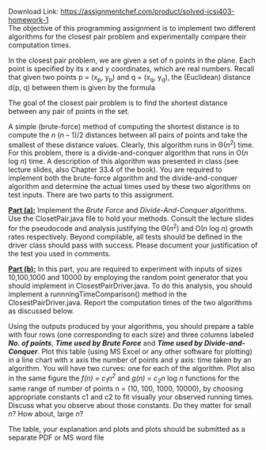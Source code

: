 Download Link: https://assignmentchef.com/product/solved-icsi403-homework-1
<br>
The objective of this programming assignment is to implement two different algorithms for the closest pair problem and experimentally compare their computation times.




In the closest pair problem, we are given a set of n points in the plane. Each point is specified by its x and y coordinates, which are real numbers. Recall that given two points p = (x<sub>p</sub>, y<sub>p</sub>) and q = (x<sub>q</sub>, y<sub>q</sub>), the (Euclidean) distance d(p, q) between them is given by the formula




The goal of the closest pair problem is to find the shortest distance between any pair of points in the set.




A simple (brute-force) method of computing the shortest distance is to compute the <em>n </em>(<em>n</em> – 1)/2 distances between all pairs of points and take the smallest of these distance values. Clearly, this algorithm runs in Θ(<em>n</em><sup>2</sup>) time. For this problem, there is a divide-and-conquer algorithm that runs in O(<em>n</em> log <em>n</em>) time. A description of this algorithm was presented in class (see lecture slides, also Chapter 33.4 of the book). You are required to implement both the brute-force algorithm and the divide-and-conquer algorithm and determine the actual times used by these two algorithms on test inputs. There are two parts to this assignment.




<strong><u>Part (a):</u></strong> Implement the <em>Brute Force</em> and <em>Divide-And-Conquer</em> algorithms. Use the ClosetPair.java file to hold your methods. Consult the lecture slides for the pseudocode and analysis justifying the Θ(<em>n</em><sup>2</sup>) and O(<em>n</em> log <em>n</em>) growth rates respectively. Beyond compilable, all tests should be defined in the driver class should pass with success. Please document your justification of the test you used in comments.




<strong><u>Part (b):</u></strong> In this part, you are required to experiment with inputs of sizes 10,100,1000 and 10000 by employing the random point generator that you should implement in ClosestPairDriver.java. To do this analysis, you should implement a runnningTimeComparison() method in the ClosestPairDriver.java. Report the computation times of the two algorithms as discussed below.




Using the outputs produced by your algorithms, you should prepare a table with four rows (one corresponding to each size) and three columns labeled <strong><em>No. of points</em></strong>, <strong><em>Time used by Brute Force</em></strong> and <strong><em>Time used by Divide-and-Conquer</em></strong>. Plot this table (using MS Excel or any other software for plotting) in a line chart with x axis the number of points and y axis: time taken by an algorithm. You will have two curves: one for each of the algorithm. Plot also in the same figure the <em>f(n) = c<sub>1</sub>n<sup>2</sup></em> and <em>g(n) = c<sub>2</sub>n </em>log<em> n</em> functions for the same range of number of points n = (10, 100, 1000, 10000), by choosing appropriate constants c1 and c2 to fit visually your observed running times. Discuss what you observe about those constants. Do they matter for small <em>n</em>? How about, large <em>n</em>?




The table, your explanation and plots and plots should be submitted as a separate PDF or MS word file